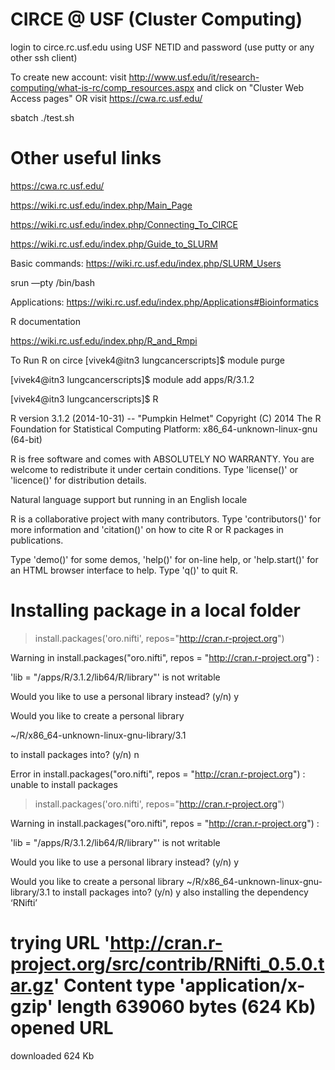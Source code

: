 # CIRCE @ USF (Cluster Computing)

login to circe.rc.usf.edu using USF NETID and password (use putty or any other ssh client)

To create new account: visit http://www.usf.edu/it/research-computing/what-is-rc/comp_resources.aspx and click on "Cluster Web Access pages" OR visit https://cwa.rc.usf.edu/

sbatch ./test.sh

Other useful links
=========================

https://cwa.rc.usf.edu/

https://wiki.rc.usf.edu/index.php/Main_Page

https://wiki.rc.usf.edu/index.php/Connecting_To_CIRCE

https://wiki.rc.usf.edu/index.php/Guide_to_SLURM

Basic commands: https://wiki.rc.usf.edu/index.php/SLURM_Users


srun —pty /bin/bash


Applications: https://wiki.rc.usf.edu/index.php/Applications#Bioinformatics

R documentation

https://wiki.rc.usf.edu/index.php/R_and_Rmpi


To Run R on circe
[vivek4@itn3 lungcancerscripts]$ module purge

[vivek4@itn3 lungcancerscripts]$ module add apps/R/3.1.2

[vivek4@itn3 lungcancerscripts]$ R


R version 3.1.2 (2014-10-31) -- "Pumpkin Helmet"
Copyright (C) 2014 The R Foundation for Statistical Computing
Platform: x86_64-unknown-linux-gnu (64-bit)

R is free software and comes with ABSOLUTELY NO WARRANTY.
You are welcome to redistribute it under certain conditions.
Type 'license()' or 'licence()' for distribution details.

  Natural language support but running in an English locale

R is a collaborative project with many contributors.
Type 'contributors()' for more information and
'citation()' on how to cite R or R packages in publications.

Type 'demo()' for some demos, 'help()' for on-line help, or
'help.start()' for an HTML browser interface to help.
Type 'q()' to quit R.

# Installing package in a local folder

>  install.packages('oro.nifti', repos="http://cran.r-project.org")

Warning in install.packages("oro.nifti", repos = "http://cran.r-project.org") :

'lib = "/apps/R/3.1.2/lib64/R/library"' is not writable

Would you like to use a personal library instead?  (y/n) y

Would you like to create a personal library

~/R/x86_64-unknown-linux-gnu-library/3.1

to install packages into?  (y/n) n

Error in install.packages("oro.nifti", repos = "http://cran.r-project.org") :
  unable to install packages
>  install.packages('oro.nifti', repos="http://cran.r-project.org")

Warning in install.packages("oro.nifti", repos = "http://cran.r-project.org") :

'lib = "/apps/R/3.1.2/lib64/R/library"' is not writable

Would you like to use a personal library instead?  (y/n) y

Would you like to create a personal library
~/R/x86_64-unknown-linux-gnu-library/3.1
to install packages into?  (y/n) y
also installing the dependency ‘RNifti’

trying URL 'http://cran.r-project.org/src/contrib/RNifti_0.5.0.tar.gz'
Content type 'application/x-gzip' length 639060 bytes (624 Kb)
opened URL
==================================================
downloaded 624 Kb


